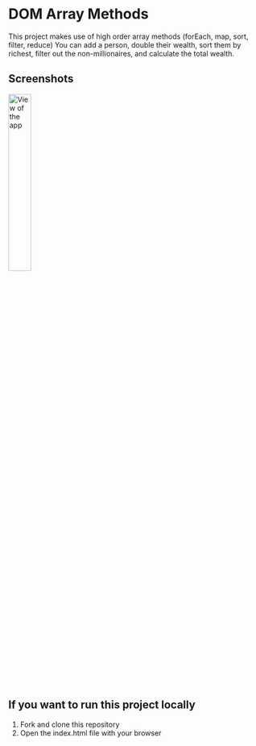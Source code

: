 # DOM Array Methods
This project makes use of high order array methods (forEach, map, sort, filter, reduce)
You can add a person, double their wealth, sort them by richest, filter out the non-millionaires, and calculate the total wealth.

## Screenshots
<img src="https://github.com/jatanassian/dom-array-methods-js/blob/master/images/screenshot.png?raw=true" alt="View of the app" width="30%" height="30%"/>

## If you want to run this project locally
1. Fork and clone this repository
2. Open the index.html file with your browser